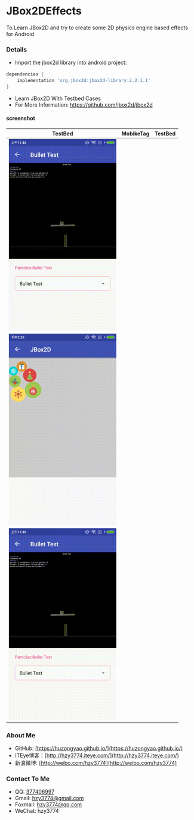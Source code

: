 JBox2DEffects
==================
To Learn JBox2D and try to create some 2D physics engine based effects for Android

### Details
 * Import the jbox2d library into android project:
 ``` gradle
 dependencies {
     implementation 'org.jbox2d:jbox2d-library:2.2.1.1'
 }
 ```
 * Learn JBox2D With Testbed Cases
 * For More Information: https://github.com/jbox2d/jbox2d

#### screenshot
| TestBed        	| MobikeTag           | TestBed  	|
| ------------- |:-------------:| ---------:|
| ![image](https://raw.githubusercontent.com/huzongyao/JBox2DEffects/master/misc/testbed.gif)
| ![image](https://raw.githubusercontent.com/huzongyao/JBox2DEffects/master/misc/mobike_tag.gif)
| ![image](https://raw.githubusercontent.com/huzongyao/JBox2DEffects/master/misc/testbed.gif) |

### About Me
 * GitHub: [https://huzongyao.github.io/](https://huzongyao.github.io/)
 * ITEye博客：[http://hzy3774.iteye.com/](http://hzy3774.iteye.com/)
 * 新浪微博: [http://weibo.com/hzy3774](http://weibo.com/hzy3774)

### Contact To Me
 * QQ: [377406997](http://wpa.qq.com/msgrd?v=3&uin=377406997&site=qq&menu=yes)
 * Gmail: [hzy3774@gmail.com](mailto:hzy3774@gmail.com)
 * Foxmail: [hzy3774@qq.com](mailto:hzy3774@qq.com)
 * WeChat: hzy3774